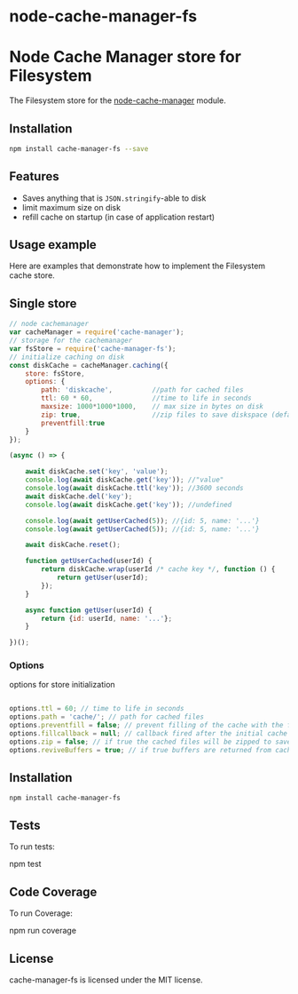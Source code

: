 # node-cache-manager-fs
Node Cache Manager store for Filesystem
=======================================

The Filesystem store for the [node-cache-manager](https://github.com/BryanDonovan/node-cache-manager) module.

## Installation

```sh
npm install cache-manager-fs --save
```

## Features

* Saves anything that is `JSON.stringify`-able to disk
* limit maximum size on disk
* refill cache on startup (in case of application restart)

## Usage example

Here are examples that demonstrate how to implement the Filesystem cache store.

## Single store

```javascript
// node cachemanager
var cacheManager = require('cache-manager');
// storage for the cachemanager
var fsStore = require('cache-manager-fs');
// initialize caching on disk
const diskCache = cacheManager.caching({
    store: fsStore, 
    options: {
        path: 'diskcache',          //path for cached files
        ttl: 60 * 60,               //time to life in seconds
        maxsize: 1000*1000*1000,    // max size in bytes on disk
        zip: true,                  //zip files to save diskspace (default: false)        
        preventfill:true            
    }
});

(async () => {

    await diskCache.set('key', 'value');
    console.log(await diskCache.get('key')); //"value"
    console.log(await diskCache.ttl('key')); //3600 seconds
    await diskCache.del('key');
    console.log(await diskCache.get('key')); //undefined

    console.log(await getUserCached(5)); //{id: 5, name: '...'}
    console.log(await getUserCached(5)); //{id: 5, name: '...'}

    await diskCache.reset();

    function getUserCached(userId) {
        return diskCache.wrap(userId /* cache key */, function () {
            return getUser(userId);
        });
    }

    async function getUser(userId) {
        return {id: userId, name: '...'};
    }

})();

```

### Options

options for store initialization

```javascript

options.ttl = 60; // time to life in seconds
options.path = 'cache/'; // path for cached files
options.preventfill = false; // prevent filling of the cache with the files from the cache-directory
options.fillcallback = null; // callback fired after the initial cache filling is completed
options.zip = false; // if true the cached files will be zipped to save diskspace
options.reviveBuffers = true; // if true buffers are returned from cache as buffers, not objects

```
## Installation

    npm install cache-manager-fs
	
## Tests

To run tests:

npm test

## Code Coverage

To run Coverage:

npm run coverage

## License

cache-manager-fs is licensed under the MIT license.
